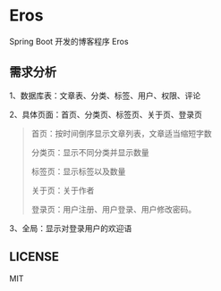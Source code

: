 # Eros

Spring Boot 开发的博客程序 Eros

## 需求分析

1、数据库表：文章表、分类、标签、用户、权限、评论

2、具体页面：首页、分类页、标签页、关于页、登录页
 
> 首页：按时间倒序显示文章列表，文章适当缩短字数
>
> 分类页：显示不同分类并显示数量
>
> 标签页：显示标签以及数量
>
> 关于页：关于作者
>
> 登录页：用户注册、用户登录、用户修改密码。

3、全局：显示对登录用户的欢迎语

## LICENSE

MIT